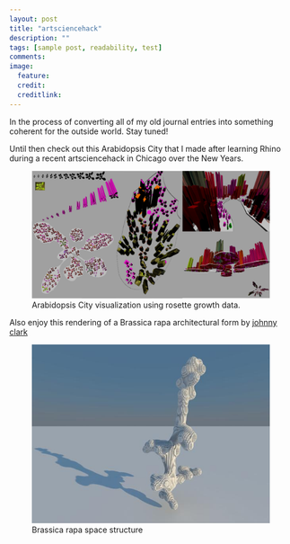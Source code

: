 ```yaml
---
layout: post
title: "artsciencehack"
description: ""
tags: [sample post, readability, test]
comments: 
image:
  feature: 
  credit: 
  creditlink: 
---
```

In the process of converting all of my old journal entries into something coherent for the outside world. Stay tuned! 

Until then check out this Arabidopsis City that I made after learning Rhino during a recent artsciencehack in Chicago over the New Years. 
<figure>
	<img src="/images/cityscape.jpg"></a>
	<figcaption>Arabidopsis City visualization using rosette growth data.</figcaption>
</figure>

Also enjoy this rendering of a Brassica rapa architectural form by 
[johnny clark](http://www.john-clark.org/)

<figure>
	<img src="/images/METABALL_5.jpg"></a>
	<figcaption>Brassica rapa space structure</figcaption>
</figure>



